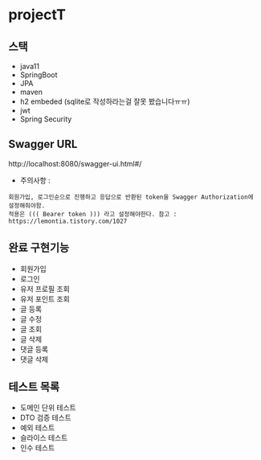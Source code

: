 # projectT

## 스택
- java11
- SpringBoot
- JPA
- maven
- h2 embeded (sqlite로 작성하라는걸 잘못 봤습니다ㅠㅠ)
- jwt
- Spring Security

## Swagger URL
http://localhost:8080/swagger-ui.html#/
- 주의사항 :   
```
회원가입, 로그인순으로 진행하고 응답으로 반환된 token을 Swagger Authorization에 설정해줘야함.   
적용은 ((( Bearer token ))) 라고 설정해야한다. 참고 : https://lemontia.tistory.com/1027
```

## 완료 구현기능
- 회원가입
- 로그인
- 유저 프로필 조회
- 유저 포인트 조회
- 글 등록
- 글 수정
- 글 조회
- 글 삭제
- 댓글 등록
- 댓글 삭제

## 테스트 목록
- 도메인 단위 테스트
- DTO 검증 테스트
- 예외 테스트
- 슬라이스 테스트
- 인수 테스트

